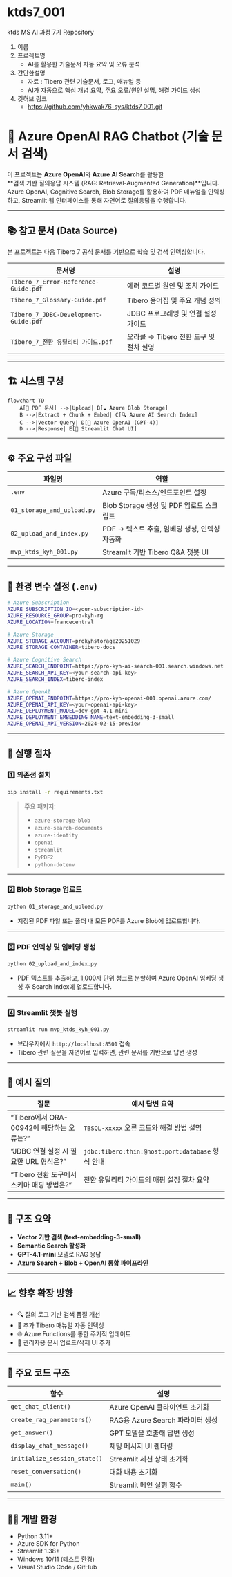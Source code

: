 # ktds7_001
ktds MS AI 과정 7기 Repository


1. 이름
2. 프로젝트명
   - AI를 활용한 기술문서 자동 요약 및 오류 분석
3. 간단한설명
   - 자료 : Tibero 관련 기술문서, 로그, 매뉴얼 등
   - AI가 자동으로 핵심 개념 요약, 주요 오류/원인 설명, 해결 가이드 생성
4. 깃허브 링크
   - https://github.com/yhkwak76-sys/ktds7_001.git


# 🤖 Azure OpenAI RAG Chatbot (기술 문서 검색)

이 프로젝트는 **Azure OpenAI**와 **Azure AI Search**를 활용한  
**검색 기반 질의응답 시스템 (RAG: Retrieval-Augmented Generation)**입니다.  
Azure OpenAI, Cognitive Search, Blob Storage를 활용하여 PDF 매뉴얼을 인덱싱하고, Streamlit 웹 인터페이스를 통해 자연어로 질의응답을 수행합니다.

---

## 📚 참고 문서 (Data Source)

본 프로젝트는 다음 Tibero 7 공식 문서를 기반으로 학습 및 검색 인덱싱합니다.

| 문서명 | 설명 |
|--------|------|
| `Tibero_7_Error-Reference-Guide.pdf` | 에러 코드별 원인 및 조치 가이드 |
| `Tibero_7_Glossary-Guide.pdf` | Tibero 용어집 및 주요 개념 정의 |
| `Tibero_7_JDBC-Development-Guide.pdf` | JDBC 프로그래밍 및 연결 설정 가이드 |
| `Tibero_7_전환 유틸리티 가이드.pdf` | 오라클 → Tibero 전환 도구 및 절차 설명 |

---

## 🏗️ 시스템 구성

```mermaid
flowchart TD
    A[📄 PDF 문서] -->|Upload| B[☁️ Azure Blob Storage]
    B -->|Extract + Chunk + Embed| C[🔍 Azure AI Search Index]
    C -->|Vector Query| D[🤖 Azure OpenAI (GPT-4)]
    D -->|Response| E[💬 Streamlit Chat UI]
```

---

## ⚙️ 주요 구성 파일

| 파일명 | 역할 |
|--------|------|
| `.env` | Azure 구독/리소스/엔드포인트 설정 |
| `01_storage_and_upload.py` | Blob Storage 생성 및 PDF 업로드 스크립트 |
| `02_upload_and_index.py` | PDF → 텍스트 추출, 임베딩 생성, 인덱싱 자동화 |
| `mvp_ktds_kyh_001.py` | Streamlit 기반 Tibero Q&A 챗봇 UI |

---

## 🧩 환경 변수 설정 (`.env`)

```bash
# Azure Subscription
AZURE_SUBSCRIPTION_ID=<your-subscription-id>
AZURE_RESOURCE_GROUP=pro-kyh-rg
AZURE_LOCATION=francecentral

# Azure Storage
AZURE_STORAGE_ACCOUNT=prokyhstorage20251029
AZURE_STORAGE_CONTAINER=tibero-docs

# Azure Cognitive Search
AZURE_SEARCH_ENDPOINT=https://pro-kyh-ai-search-001.search.windows.net
AZURE_SEARCH_API_KEY=<your-search-api-key>
AZURE_SEARCH_INDEX=tibero-index

# Azure OpenAI
AZURE_OPENAI_ENDPOINT=https://pro-kyh-openai-001.openai.azure.com/
AZURE_OPENAI_API_KEY=<your-openai-api-key>
AZURE_DEPLOYMENT_MODEL=dev-gpt-4.1-mini
AZURE_DEPLOYMENT_EMBEDDING_NAME=text-embedding-3-small
AZURE_OPENAI_API_VERSION=2024-02-15-preview
```

---

## 🚀 실행 절차

### 1️⃣ 의존성 설치

```bash
pip install -r requirements.txt
```

> 주요 패키지:
> - `azure-storage-blob`
> - `azure-search-documents`
> - `azure-identity`
> - `openai`
> - `streamlit`
> - `PyPDF2`
> - `python-dotenv`

---

### 2️⃣ Blob Storage 업로드

```bash
python 01_storage_and_upload.py
```
- 지정된 PDF 파일 또는 폴더 내 모든 PDF를 Azure Blob에 업로드합니다.

---

### 3️⃣ PDF 인덱싱 및 임베딩 생성

```bash
python 02_upload_and_index.py
```
- PDF 텍스트를 추출하고, 1,000자 단위 청크로 분할하여 Azure OpenAI 임베딩 생성 후 Search Index에 업로드합니다.

---

### 4️⃣ Streamlit 챗봇 실행

```bash
streamlit run mvp_ktds_kyh_001.py
```
- 브라우저에서 `http://localhost:8501` 접속  
- Tibero 관련 질문을 자연어로 입력하면, 관련 문서를 기반으로 답변 생성

---

## 💬 예시 질의

| 질문 | 예시 답변 요약 |
|------|----------------|
| “Tibero에서 ORA-00942에 해당하는 오류는?” | `TBSQL-xxxxx` 오류 코드와 해결 방법 설명 |
| “JDBC 연결 설정 시 필요한 URL 형식은?” | `jdbc:tibero:thin:@host:port:database` 형식 안내 |
| “Tibero 전환 도구에서 스키마 매핑 방법은?” | 전환 유틸리티 가이드의 매핑 설정 절차 요약 |

---

## 🧠 구조 요약

- **Vector 기반 검색 (text-embedding-3-small)**
- **Semantic Search 활성화**
- **GPT-4.1-mini** 모델로 RAG 응답
- **Azure Search + Blob + OpenAI 통합 파이프라인**

---

## 📈 향후 확장 방향

- 🔍 질의 로그 기반 검색 품질 개선
- 🧩 추가 Tibero 매뉴얼 자동 인덱싱
- 🌐 Azure Functions를 통한 주기적 업데이트
- 💬 관리자용 문서 업로드/삭제 UI 추가

---

## 🧱 주요 코드 구조

| 함수 | 설명 |
|------|------|
| `get_chat_client()` | Azure OpenAI 클라이언트 초기화 |
| `create_rag_parameters()` | RAG용 Azure Search 파라미터 생성 |
| `get_answer()` | GPT 모델을 호출해 답변 생성 |
| `display_chat_message()` | 채팅 메시지 UI 렌더링 |
| `initialize_session_state()` | Streamlit 세션 상태 초기화 |
| `reset_conversation()` | 대화 내용 초기화 |
| `main()` | Streamlit 메인 실행 함수 |

---

## 👨‍💻 개발 환경

- Python 3.11+
- Azure SDK for Python
- Streamlit 1.38+
- Windows 10/11 (테스트 환경)
- Visual Studio Code / GitHub


